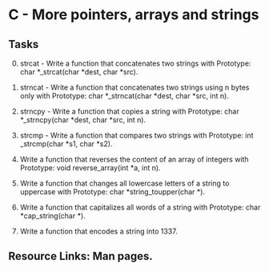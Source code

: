 # C - More pointers, arrays and strings

## Tasks
0. strcat - Write a function that concatenates two strings with
Prototype: char *_strcat(char *dest, char *src).

1. strncat - Write a function that concatenates two strings using n bytes only
with Prototype: char *_strncat(char *dest, char *src, int n).

2. strncpy - Write a function that copies a string with 
Prototype: char *_strncpy(char *dest, char *src, int n).

3. strcmp - Write a function that compares two strings with 
Prototype: int _strcmp(char *s1, char *s2).

4. Write a function that reverses the content of an array of integers with
Prototype: void reverse_array(int *a, int n).

5. Write a function that changes all lowercase letters of a string to 
uppercase with Prototype: char *string_toupper(char *).

6. Write a function that capitalizes all words of a string with 
Prototype: char *cap_string(char *).

7. Write a function that encodes a string into 1337.

## Resource Links: Man pages.
